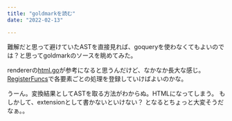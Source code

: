 ```yaml
---
title: "goldmarkを読む"
date: "2022-02-13"

---
```


難解だと思って避けていたASTを直接見れば、goqueryを使わなくてもよいのでは？と思ってgoldmarkのソースを眺めてみた。

rendererの[html.go](https://github.com/yuin/goldmark/blob/master/renderer/html/html.go)が参考になると思うんだけど、なかなか長大な感じ。
[RegisterFuncs](https://github.com/yuin/goldmark/blob/master/renderer/html/html.go#L162)で各要素ごとの処理を登録していけばよいのかな。

うーん。変換結果としてASTを取る方法がわからぬ。HTMLになってしまう。
もしかして、extensionとして書かないといけない？
となるとちょっと大変そうだなぁ。。
